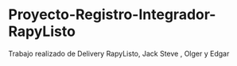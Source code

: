 # Proyecto-Registro-Integrador-RapyListo
Trabajo realizado de Delivery RapyListo, Jack Steve , Olger y Edgar

